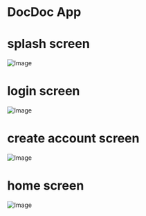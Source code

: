 # DocDoc App
# splash screen
![Image](https://github.com/user-attachments/assets/97d67543-0cf8-4b4e-a010-9c80025ba1ee)
# login screen
![Image](https://github.com/user-attachments/assets/ce810312-3f23-4055-abe3-c0b7e06e63ee)
# create account screen
![Image](https://github.com/user-attachments/assets/27158c9a-4a61-4de2-849c-2e41b1b42c77)
# home screen
![Image](https://github.com/user-attachments/assets/0deffdb4-0118-491a-a9c6-e866b559161e)
